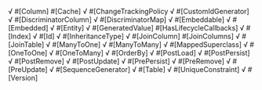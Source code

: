√ #[Column]
#[Cache]
√ #[ChangeTrackingPolicy
√ #[CustomIdGenerator]
√ #[DiscriminatorColumn]
√ #[DiscriminatorMap]
√ #[Embeddable]
√ #[Embedded]
√ #[Entity]
√ #[GeneratedValue]
#[HasLifecycleCallbacks]
√ #[Index]
√ #[Id]
√ #[InheritanceType]
√ #[JoinColumn]
#[JoinColumns]
√ #[JoinTable]
√ #[ManyToOne]
√ #[ManyToMany]
√ #[MappedSuperclass]
√ #[OneToOne]
√ #[OneToMany]
√ #[OrderBy]
√ #[PostLoad]
√ #[PostPersist]
√ #[PostRemove]
√ #[PostUpdate]
√ #[PrePersist]
√ #[PreRemove]
√ #[PreUpdate]
√ #[SequenceGenerator]
√ #[Table]
√ #[UniqueConstraint]
√ #[Version]